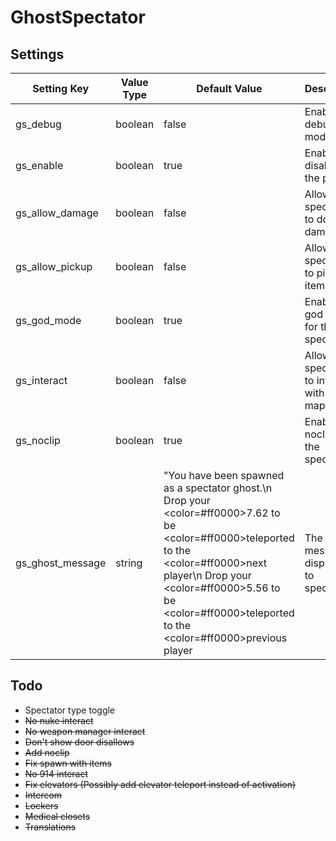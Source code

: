 # GhostSpectator

## Settings

| Setting Key      | Value Type | Default Value                                                                                                                                                                                                                                                                                         | Description                                     |
|------------------|------------|-------------------------------------------------------------------------------------------------------------------------------------------------------------------------------------------------------------------------------------------------------------------------------------------------------|-------------------------------------------------|
| gs_debug         | boolean    | false                                                                                                                                                                                                                                                                                                 | Enables debug mode.                             |
| gs_enable        | boolean    | true                                                                                                                                                                                                                                                                                                  | Enables or disables the plugin.                 |
| gs_allow_damage  | boolean    | false                                                                                                                                                                                                                                                                                                 | Allows the spectators to do damage.             |
| gs_allow_pickup  | boolean    | false                                                                                                                                                                                                                                                                                                 | Allows the spectators to pick items up.         |
| gs_god_mode      | boolean    | true                                                                                                                                                                                                                                                                                                  | Enables god mode for the spectators.            |
| gs_interact      | boolean    | false                                                                                                                                                                                                                                                                                                 | Allows the spectators to interact with the map. |
| gs_noclip        | boolean    | true                                                                                                                                                                                                                                                                                                  | Enables noclip for the spectators.              |
| gs_ghost_message | string     | "You have been spawned as a spectator ghost.\n Drop your <color=#ff0000>7.62</color> to be <color=#ff0000>teleported</color> to the <color=#ff0000>next</color> player\n  Drop your <color=#ff0000>5.56</color> to be <color=#ff0000>teleported</color> to the <color=#ff0000>previous</color> player | The messages displayed to spectators.           |

## Todo
* Spectator type toggle
* ~~No nuke interact~~
* ~~No weapon manager interact~~
* ~~Don't show door disallows~~
* ~~Add noclip~~
* ~~Fix spawn with items~~
* ~~No 914 interact~~
* ~~Fix elevators (Possibly add elevator teleport instead of activation)~~
* ~~Intercom~~
* ~~Lockers~~
* ~~Medical closets~~
* ~~Translations~~